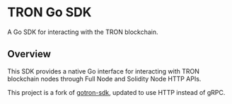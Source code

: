 # TRON Go SDK

A Go SDK for interacting with the TRON blockchain.

## Overview

This SDK provides a native Go interface for interacting with TRON blockchain nodes through Full Node and Solidity Node HTTP APIs.

This project is a fork of [gotron-sdk](https://github.com/fbsobreira/gotron-sdk), updated to use HTTP instead of gRPC.
